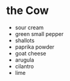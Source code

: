 # the Cow

- sour cream
- green small pepper
- shallots
- paprika powder
- goat cheese
- arugula
- cilantro
- lime

